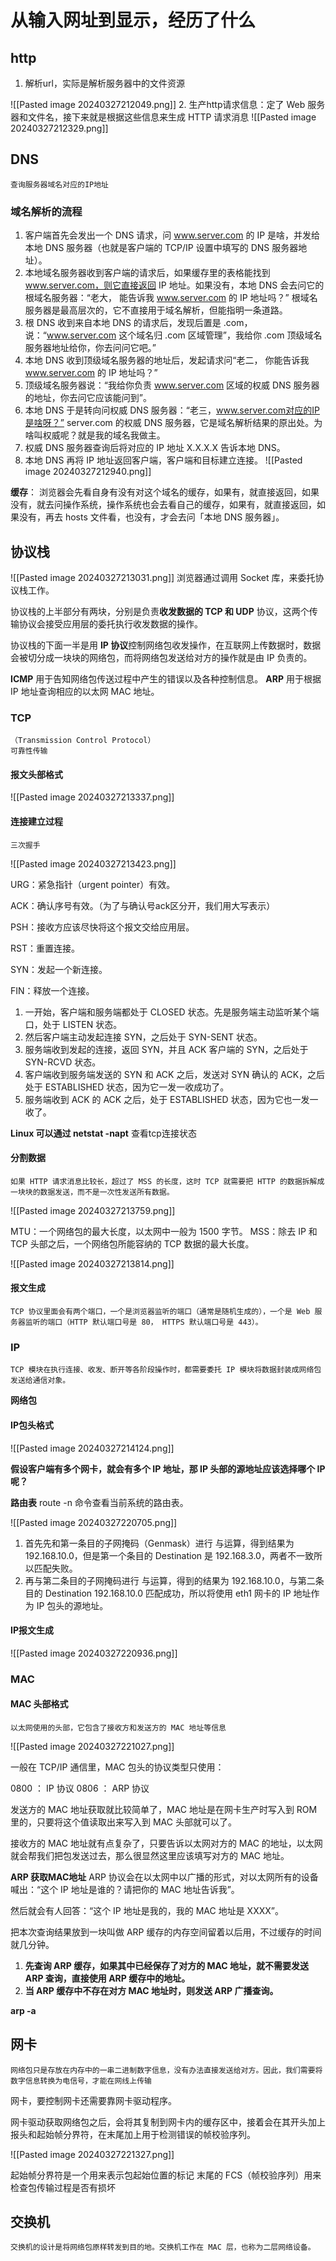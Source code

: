 
# 从输入网址到显示，经历了什么

## http
	
1. 解析url，实际是解析服务器中的文件资源

![[Pasted image 20240327212049.png]]
2. 生产http请求信息：定了 Web 服务器和文件名，接下来就是根据这些信息来生成 HTTP 请求消息
![[Pasted image 20240327212329.png]]

## DNS
	查询服务器域名对应的IP地址

### 域名解析的流程

1. 客户端首先会发出一个 DNS 请求，问 www.server.com 的 IP 是啥，并发给本地 DNS 服务器（也就是客户端的 TCP/IP 设置中填写的 DNS 服务器地址）。
2. 本地域名服务器收到客户端的请求后，如果缓存里的表格能找到 www.server.com，则它直接返回 IP 地址。如果没有，本地 DNS 会去问它的根域名服务器：“老大， 能告诉我 www.server.com 的 IP 地址吗？” 根域名服务器是最高层次的，它不直接用于域名解析，但能指明一条道路。
3. 根 DNS 收到来自本地 DNS 的请求后，发现后置是 .com，说：“www.server.com 这个域名归 .com 区域管理”，我给你 .com 顶级域名服务器地址给你，你去问问它吧。”
4. 本地 DNS 收到顶级域名服务器的地址后，发起请求问“老二， 你能告诉我 www.server.com 的 IP 地址吗？”
5. 顶级域名服务器说：“我给你负责 www.server.com 区域的权威 DNS 服务器的地址，你去问它应该能问到”。
6. 本地 DNS 于是转向问权威 DNS 服务器：“老三，www.server.com对应的IP是啥呀？” server.com 的权威 DNS 服务器，它是域名解析结果的原出处。为啥叫权威呢？就是我的域名我做主。
7. 权威 DNS 服务器查询后将对应的 IP 地址 X.X.X.X 告诉本地 DNS。
8. 本地 DNS 再将 IP 地址返回客户端，客户端和目标建立连接。
![[Pasted image 20240327212940.png]]

**缓存**：
浏览器会先看自身有没有对这个域名的缓存，如果有，就直接返回，如果没有，就去问操作系统，操作系统也会去看自己的缓存，如果有，就直接返回，如果没有，再去 hosts 文件看，也没有，才会去问「本地 DNS 服务器」。

## 协议栈

![[Pasted image 20240327213031.png]]
浏览器通过调用 Socket 库，来委托协议栈工作。

协议栈的上半部分有两块，分别是负责**收发数据的 TCP 和 UDP** 协议，这两个传输协议会接受应用层的委托执行收发数据的操作。

协议栈的下面一半是用 **IP 协议**控制网络包收发操作，在互联网上传数据时，数据会被切分成一块块的网络包，而将网络包发送给对方的操作就是由 IP 负责的。

**ICMP** 用于告知网络包传送过程中产生的错误以及各种控制信息。
**ARP** 用于根据 IP 地址查询相应的以太网 MAC 地址。

### TCP
	（Transmission Control Protocol）
	可靠性传输

#### 报文头部格式

![[Pasted image 20240327213337.png]]

#### 连接建立过程
	三次握手

![[Pasted image 20240327213423.png]]

URG：紧急指针（urgent pointer）有效。

ACK：确认序号有效。（为了与确认号ack区分开，我们用大写表示）

PSH：接收方应该尽快将这个报文交给应用层。

RST：重置连接。

SYN：发起一个新连接。

FIN：释放一个连接。

1. 一开始，客户端和服务端都处于 CLOSED 状态。先是服务端主动监听某个端口，处于 LISTEN 状态。
2. 然后客户端主动发起连接 SYN，之后处于 SYN-SENT 状态。
3. 服务端收到发起的连接，返回 SYN，并且 ACK 客户端的 SYN，之后处于 SYN-RCVD 状态。
4. 客户端收到服务端发送的 SYN 和 ACK 之后，发送对 SYN 确认的 ACK，之后处于 ESTABLISHED 状态，因为它一发一收成功了。
5. 服务端收到 ACK 的 ACK 之后，处于 ESTABLISHED 状态，因为它也一发一收了。

**Linux 可以通过 netstat -napt** 查看tcp连接状态

#### 分割数据
	如果 HTTP 请求消息比较长，超过了 MSS 的长度，这时 TCP 就需要把 HTTP 的数据拆解成一块块的数据发送，而不是一次性发送所有数据。

![[Pasted image 20240327213759.png]]

MTU：一个网络包的最大长度，以太网中一般为 1500 字节。
MSS：除去 IP 和 TCP 头部之后，一个网络包所能容纳的 TCP 数据的最大长度。


![[Pasted image 20240327213814.png]]


#### 报文生成
	TCP 协议里面会有两个端口，一个是浏览器监听的端口（通常是随机生成的），一个是 Web 服务器监听的端口（HTTP 默认端口号是 80， HTTPS 默认端口号是 443）。


### IP
	TCP 模块在执行连接、收发、断开等各阶段操作时，都需要委托 IP 模块将数据封装成网络包发送给通信对象。

**网络包**

#### IP包头格式

![[Pasted image 20240327214124.png]]

**假设客户端有多个网卡，就会有多个 IP 地址，那 IP 头部的源地址应该选择哪个 IP 呢？**

**路由表** route -n 命令查看当前系统的路由表。

![[Pasted image 20240327220705.png]]

1. 首先先和第一条目的子网掩码（Genmask）进行 与运算，得到结果为 192.168.10.0，但是第一个条目的 Destination 是 192.168.3.0，两者不一致所以匹配失败。
2. 再与第二条目的子网掩码进行 与运算，得到的结果为 192.168.10.0，与第二条目的 Destination 192.168.10.0 匹配成功，所以将使用 eth1 网卡的 IP 地址作为 IP 包头的源地址。

#### IP报文生成

![[Pasted image 20240327220936.png]]

### MAC 

#### MAC 头部格式
	以太网使用的头部，它包含了接收方和发送方的 MAC 地址等信息

![[Pasted image 20240327221027.png]]

一般在 TCP/IP 通信里，MAC 包头的协议类型只使用：

0800 ： IP 协议
0806 ： ARP 协议

发送方的 MAC 地址获取就比较简单了，MAC 地址是在网卡生产时写入到 ROM 里的，只要将这个值读取出来写入到 MAC 头部就可以了。

接收方的 MAC 地址就有点复杂了，只要告诉以太网对方的 MAC 的地址，以太网就会帮我们把包发送过去，那么很显然这里应该填写对方的 MAC 地址。

**ARP 获取MAC地址**
ARP 协议会在以太网中以广播的形式，对以太网所有的设备喊出：“这个 IP 地址是谁的？请把你的 MAC 地址告诉我”。

然后就会有人回答：“这个 IP 地址是我的，我的 MAC 地址是 XXXX”。

把本次查询结果放到一块叫做 ARP 缓存的内存空间留着以后用，不过缓存的时间就几分钟。

1. **先查询 ARP 缓存，如果其中已经保存了对方的 MAC 地址，就不需要发送 ARP 查询，直接使用 ARP 缓存中的地址。**
2. **当 ARP 缓存中不存在对方 MAC 地址时，则发送 ARP 广播查询。**

**arp -a**

## 网卡
	网络包只是存放在内存中的一串二进制数字信息，没有办法直接发送给对方。因此，我们需要将数字信息转换为电信号，才能在网线上传输

网卡，要控制网卡还需要靠网卡驱动程序。

网卡驱动获取网络包之后，会将其复制到网卡内的缓存区中，接着会在其开头加上报头和起始帧分界符，在末尾加上用于检测错误的帧校验序列。

![[Pasted image 20240327221327.png]]

起始帧分界符是一个用来表示包起始位置的标记
末尾的 FCS（帧校验序列）用来检查包传输过程是否有损坏

## 交换机
	交换机的设计是将网络包原样转发到目的地。交换机工作在 MAC 层，也称为二层网络设备。














